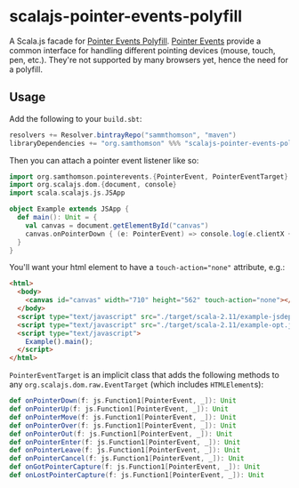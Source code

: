 # scalajs-pointer-events-polyfill

A Scala.js facade for [Pointer Events Polyfill](https://github.com/jquery/PEP/tree/0.4.1).
[Pointer Events](https://developer.mozilla.org/en-US/docs/Web/API/Pointer_events) provide
a common interface for handling different pointing devices (mouse, touch, pen, etc.).
They're not supported by many browsers yet, hence the need for a polyfill.

## Usage

Add the following to your `build.sbt`:

```sbt
resolvers += Resolver.bintrayRepo("sammthomson", "maven")
libraryDependencies += "org.samthomson" %%% "scalajs-pointer-events-polyfill" % "0.1"
```

Then you can attach a pointer event listener like so:

```scala
import org.samthomson.pointerevents.{PointerEvent, PointerEventTarget}
import org.scalajs.dom.{document, console}
import scala.scalajs.js.JSApp

object Example extends JSApp {
  def main(): Unit = {
    val canvas = document.getElementById("canvas")
    canvas.onPointerDown { (e: PointerEvent) => console.log(e.clientX + ", " e.clientY) }
  }
}
```

You'll want your html element to have a `touch-action="none"` attribute, e.g.:

```html
<html>
  <body>
    <canvas id="canvas" width="710" height="562" touch-action="none"></canvas>
  </body>
  <script type="text/javascript" src="./target/scala-2.11/example-jsdeps.js"></script>
  <script type="text/javascript" src="./target/scala-2.11/example-opt.js"></script>
  <script type="text/javascript">
    Example().main();
  </script>
</html>
```

`PointerEventTarget` is an implicit class that adds the following methods to any `org.scalajs.dom.raw.EventTarget`
(which includes `HTMLElement`s):

```scala
def onPointerDown(f: js.Function1[PointerEvent, _]): Unit
def onPointerUp(f: js.Function1[PointerEvent, _]): Unit
def onPointerMove(f: js.Function1[PointerEvent, _]): Unit
def onPointerOver(f: js.Function1[PointerEvent, _]): Unit
def onPointerOut(f: js.Function1[PointerEvent, _]): Unit
def onPointerEnter(f: js.Function1[PointerEvent, _]): Unit
def onPointerLeave(f: js.Function1[PointerEvent, _]): Unit
def onPointerCancel(f: js.Function1[PointerEvent, _]): Unit
def onGotPointerCapture(f: js.Function1[PointerEvent, _]): Unit
def onLostPointerCapture(f: js.Function1[PointerEvent, _]): Unit
```
